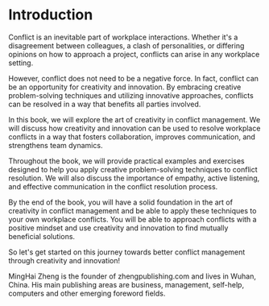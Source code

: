 # Introduction

Conflict is an inevitable part of workplace interactions. Whether it's a disagreement between colleagues, a clash of personalities, or differing opinions on how to approach a project, conflicts can arise in any workplace setting.

However, conflict does not need to be a negative force. In fact, conflict can be an opportunity for creativity and innovation. By embracing creative problem-solving techniques and utilizing innovative approaches, conflicts can be resolved in a way that benefits all parties involved.

In this book, we will explore the art of creativity in conflict management. We will discuss how creativity and innovation can be used to resolve workplace conflicts in a way that fosters collaboration, improves communication, and strengthens team dynamics.

Throughout the book, we will provide practical examples and exercises designed to help you apply creative problem-solving techniques to conflict resolution. We will also discuss the importance of empathy, active listening, and effective communication in the conflict resolution process.

By the end of the book, you will have a solid foundation in the art of creativity in conflict management and be able to apply these techniques to your own workplace conflicts. You will be able to approach conflicts with a positive mindset and use creativity and innovation to find mutually beneficial solutions.

So let's get started on this journey towards better conflict management through creativity and innovation!

MingHai Zheng is the founder of zhengpublishing.com and lives in Wuhan, China. His main publishing areas are business, management, self-help, computers and other emerging foreword fields.
